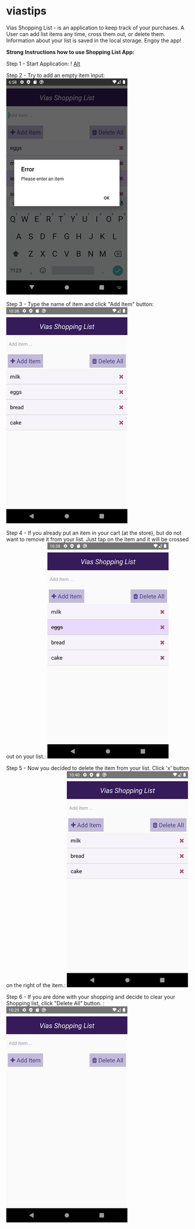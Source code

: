 # viastips

Vias Shopping List - is an application to keep track of your purchases. A User can add list items any time, cross them out, or delete them. Information about your list is saved in the local storage.
Engoy the app!

	
**Strong** __Instructions how to use Shopping List App:__
	
Step 1 - Start Application: !
[Alt](/Images/1.png "Title")

Step 2 - Try to add an empty item input: 
![Alt](/Images/2.png "Title")

Step 3 - Type the name of item and click "Add Item" button: 
![Alt](/Images/3.png "Title")

Step 4 - If you already put an item in your cart (at the store), but do not want to remove it from your list. Just tap on the item and it will be crossed out on your list.: 
![Alt](/Images/4.png "Title")

Step 5 - Now you decided to delete the item from your list. Click 'x' button on the right of the item.: 
![Alt](/Images/5.png "Title")

Step 6 - If you are done with your shopping and decide to clear your Shopping list, click "Delete All" button. : 
![Alt](/Images/6.png "Title")